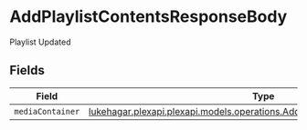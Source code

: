 # AddPlaylistContentsResponseBody

Playlist Updated


## Fields

| Field                                                                                                                                         | Type                                                                                                                                          | Required                                                                                                                                      | Description                                                                                                                                   |
| --------------------------------------------------------------------------------------------------------------------------------------------- | --------------------------------------------------------------------------------------------------------------------------------------------- | --------------------------------------------------------------------------------------------------------------------------------------------- | --------------------------------------------------------------------------------------------------------------------------------------------- |
| `mediaContainer`                                                                                                                              | [lukehagar.plexapi.plexapi.models.operations.AddPlaylistContentsMediaContainer](../../models/operations/AddPlaylistContentsMediaContainer.md) | :heavy_minus_sign:                                                                                                                            | N/A                                                                                                                                           |